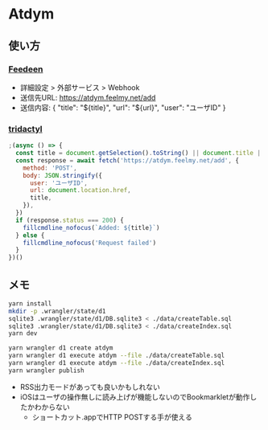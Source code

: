 # Atdym

## 使い方
### [Feedeen](https://www.feedeen.com/)
- 詳細設定 > 外部サービス > Webhook
- 送信先URL: https://atdym.feelmy.net/add
- 送信内容: { "title": "${title}", "url": "${url}", "user": "ユーザID" }

### [tridactyl](https://github.com/tridactyl/tridactyl)
```javascript
;(async () => {
  const title = document.getSelection().toString() || document.title || document.location.href
  const response = await fetch('https://atdym.feelmy.net/add', {
    method: 'POST',
    body: JSON.stringify({
      user: 'ユーザID',
      url: document.location.href,
      title,
    }),
  })
  if (response.status === 200) {
    fillcmdline_nofocus(`Added: ${title}`)
  } else {
    fillcmdline_nofocus('Request failed')
  }
})()
```

## メモ 
```sh
yarn install
mkdir -p .wrangler/state/d1
sqlite3 .wrangler/state/d1/DB.sqlite3 < ./data/createTable.sql
sqlite3 .wrangler/state/d1/DB.sqlite3 < ./data/createIndex.sql
yarn dev
```

```sh
yarn wrangler d1 create atdym
yarn wrangler d1 execute atdym --file ./data/createTable.sql
yarn wrangler d1 execute atdym --file ./data/createIndex.sql
yarn wrangler publish
```

- RSS出力モードがあっても良いかもしれない
- iOSはユーザの操作無しに読み上げが機能しないのでBookmarkletが動作したかわからない
  - ショートカット.appでHTTP POSTする手が使える


